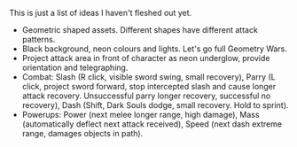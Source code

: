 This is just a list of ideas I haven't fleshed out yet.

* Geometric shaped assets. Different shapes have different attack patterns.
* Black background, neon colours and lights. Let's go full Geometry Wars.
* Project attack area in front of character as neon underglow, provide orientation and telegraphing.
* Combat: Slash (R click, visible sword swing, small recovery), Parry (L click, project sword forward, stop intercepted slash and cause longer attack recovery. Unsuccessful parry longer recovery, successful no recovery), Dash (Shift, Dark Souls dodge, small recovery. Hold to sprint).
* Powerups: Power (next melee longer range, high damage), Mass (automatically deflect next attack received), Speed (next dash extreme range, damages objects in path).
